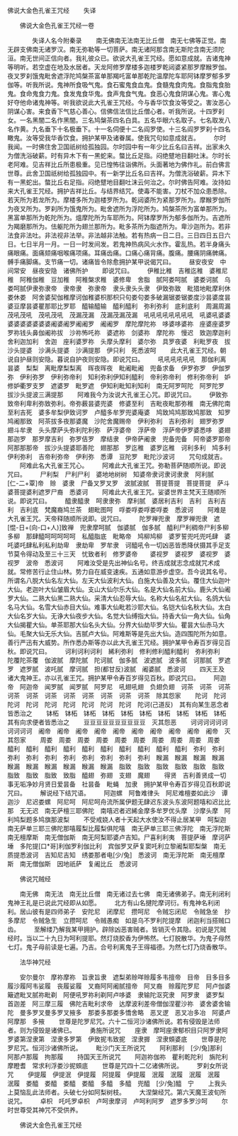   佛说大金色孔雀王咒经
　　失译




　　佛说大金色孔雀王咒经一卷

　　　　失译人名今附秦录
　　南无佛南无法南无比丘僧　南无七佛等正觉。南无辟支佛南无诸罗汉。南无弥勒等一切菩萨。南无诸阿那含南无斯陀含南无须陀洹。南无世间正信向者。我礼彼众已。欲说大孔雀王咒经。愿如意成就。吉诸鬼神等明听。若空虚在地及水居者。天龙阿修罗摩楼多迦楼罗乾闼婆紧那罗摩睺罗伽。夜叉罗刹饿鬼毗舍遮浮陀鸠槃茶富单那羯吒富单那乾陀温摩陀车耶阿钵摩罗郁多罗伽等。听我所说。鬼神所食吸气鬼。食石蜜鬼食血鬼。食髓鬼食肉鬼。食脂鬼食胎鬼。食命鬼食力鬼。食发鬼食华鬼。食声鬼食气鬼。食恶心鬼食阴谋心鬼。害心鬼好夺他命诸鬼神等。听我欲说此大孔雀王咒经。今与香华饮食汝等受之。害汝恶心阴谋心害。来食香下气慈心善心。信佛信法信比丘僧心者。听我所说。十四罗刹女。一名黑闇二名作黑闇。三名鸠槃茶四名白具。五名华眼六名取子。七名取发八名作黄。九名垂下十名极垂下。十一名伺便十二名阎罗使。十三名阎罗罗刹十四名瞰鬼。汝等受我华香饮食。拥护某甲及诸眷属。使我咒句如意成就吉。
　　尔时我闻。一时佛住舍卫国祇树给孤独园。尔时园中有一年少比丘名曰吉祥。出家未久为僧洗浴破薪。时有异木下有一黑蛇来。螫比丘足指。闷绝躄地目翻吐沫。尔时长老阿难。见吉祥比丘所患极重。见已惶怖往诣佛所。头面著地为佛作礼。前白佛言世尊。此舍卫国祇树给孤独园中。有一新学比丘名曰吉祥。为僧洗浴破薪。异木下有一黑蛇出。螫比丘右足指。闷绝躄地目翻吐沫云何治之。尔时佛告阿难。汝持如来大孔雀王咒经。拥护吉祥比丘。与结界结咒。使毒不能害。刀杖不加众患悉除。若天所为若龙所为。摩楼多所为迦楼罗所为。乾闼婆所为紧那罗所为。摩睺罗伽所为夜叉所为。罗刹所为饿鬼所为。毗舍遮所为浮陀所为。鸠槃茶所为富单那所为。黑富单那所为乾陀所为。熅摩陀所为车耶所为。阿钵摩罗所为郁多伽所为。吉遮所为羯磨那所为。佉躯陀所为翅兰那所为。毗多茶所为脂遮所为。卑沙迦所为。若非法食非法吐。非法视非法举。非法越非法触。若有热病一日二日。三日四日五日六日。七日半月一月。一日一时发间发。若鬼神热病风火水作。霍乱热。若半身痛头痛眼痛。面痛颏痛咽喉痛项痛。耳痛齿痛。口痛心痛背痛。腹痛。腰痛阴痛髀痛。髆手痛脚痛。支节痛一切。诸痛皆令除愈拥护某甲说偈咒曰。
　　昼安夜安　中间常安　昼夜安隐　诸佛所护
　　即说咒曰。
　　伊稚比稚　吉稚迄稚　婆稚尼稚　阿稚伽稚　豆加稚　阿稚槃求稚　婆修卑　舍脂　腻阿娄呵腻　婆娄诃腻　乌娄呵腻伊隶弥隶帝　隶帝隶　弥隶帝　隶头隶头头隶　伊致弥致　毗猎地毗摩利休娄休娄　阿舍婆契伽稚摩诃伽稚婆枳那枳只句娄句娄多破漏锯娄锯娄度沙昙婆度昙婆豆摩昙婆瞿那耶比罗耶　醯输醯输　醯利醯利　弥利弥利　底利底利　周漏周漏　茂吼茂吼　茂吼茂吼　茂漏茂漏　茂漏茂漏茂漏　吼吼吼吼吼吼吼吼　吼婆吼婆婆婆婆婆婆婆婆婆阇婆阇罗阇阇罗　阇阇罗　摩陀摩陀祢　哆婆哆婆祢　座婆座婆罗罗祢钱头鼻伽阇祢拔　沙祢怖吒祢　婆遮祢　剑婆祢　摩陀祢　慢迟　致迦摩迦利　舍利迦加利　舍迦　座利婆罗祢　头摩头摩利　婆尔弥　具罗夜婆　利毗罗夜　拔沙头提婆　沙满头提婆　沙满提那　伊只利　死悉波呵
　　此大孔雀王咒经。朝说自护昼则安隐。暮说自护夜则安隐。即说咒曰。
　　吼吼吼吼吼吼　那伽利离　昙婆　梨梨　离毗摩梨梨离　晖夜晖夜　毗阇毗阇　兜备求备　伊罗弥罗　伊伽罗弥　伊利弥罗　伊利弥帝利　知利弥利伊知利醯利　帝利弥帝利　修利弥帝利　妒修妒衢罗支罗　遮婆罗　毗罗遮　伊知利毗知利知利　南无阿罗呵陀　阿罗陀罗　拔沙头提波三满提那
　　阿难我今为汝说大孔雀王心咒。即说咒曰。
　　伊致弥致帝利卑利弥致弥利。帝弥薮昙婆兜婆　修婆至利　吉毗夜毗那弥稚　南无佛陀南　至利吉死　婆多牟梨伊致诃罗　卢醯多牟罗兜婆庵婆　鸠致鸠鸠那致鸠那致　知罗鸠阇那致　阿茶拔多夜那婆魔　沙陀舍魔赐帝　伊利弥利　吉利弥利　翅罗弥罗　翅斗牟隶　头头摩萨头弥利陀利弥　萨浮婆帝　浮萨帝　浮萨帝伊罗婆悉哆　婆翅那迦罗　那罗摩吉利　弥罗佶罗　摩结隶　伊帝萨阇隶　兜备兜备　阿帝婆罗那帝　阿那那那帝　拔沙头提婆耶善陀　翅那那　罗迄稚　婆罗迄稚　诃利多利　鸠多利　伊利弥利　吉帝利弥帝　伊利弥　悉谭　豆陀罗　毗陀沙波诃
　　咒句成就吉。
　　阿难此名大孔雀王咒心。
　　阿难此大孔雀王咒。弥勒菩萨随顺所说。即说咒曰。
　　尸利梨　尸利尸利　婆地地树树　知婆帝隶诃隶诃隶隶　阿利腻　[仁-二+覃]帝　赊　婆隶　尸备叉罗叉罗　波腻波腻　菩提菩提　菩提菩提　萨斗婆菩提婆利遮罗尸裔　悉婆诃
　　阿难此大孔雀王咒。娑婆世界主梵天王随顺所说。即说咒曰。
　　醯隶醯隶　呵隶隶弥　摩利腻　婆居利吉利　吉利　吉利吉利　吉利底　梵魔裔鸠兰茶　翅毗图呵　哹娄哹娄哹娄哹娄　悉波诃
　　阿难是大孔雀王咒。天帝释随顺所说即。说咒曰。
　　陀罗禅兜隶　摩罗禅兜隶　遮[惃-日+(向-口+人)]致禅　兜隶摩呵腻　伽婆腻　伽多腻　醯利尸利稠帝尸利多柳多柳　那肆醯呵呵呵呵呵　私醯脂底　毗略帝　鸠柳鸠柳　婆罗誓兜吒兜吒肆　婆吒婆吒肆私利私利劫卑　隶劫卑　罗牟隶　诃醯吼令一切凶恶皆悉降伏摄其手足支节莫令得动及至三十三天　忧致者利　修罗婆帝　　婆视罗　婆视罗　婆视罗　婆视罗　波帝　悉波诃
　　阿难汝受是先出神仙名号。终吉成就志念成就咒术成就。常修苦行止住山林。势力自在威变速疾。五通如意游步虚空。吾今说其名号。所谓名八脱大仙名左大仙。左天大仙波利大仙。白施大仙善及大仙。覆住大仙迦叶大仙。老迦叶大仙皱眉大仙。支山大仙尔乐大仙。名是大仙名前大仙。鹿头大仙阇罗大仙。二熟大仙黑二熟大仙。采清大仙忍辱大仙。名称大仙名舡大仙。名鸽大仙名马大仙。名雪大仙赤目大仙。难事大仙毗若沙耶大仙。名铠大仙名秋大仙。太白大仙名岁大仙。无诤大仙夜步大仙。名觉大仙缚指大仙。持香大仙一角大仙。仙角大仙揭瞿大仙。单茶耶那大仙名头大仙。分界大仙劫毕罗大仙。瞿昙大仙赤马大仙。毛聚大仙无乐大仙。吉腻卢大仙。阿难斯等是先出大仙。造四围陀所为如意。善行严迅有大威势。所作悉办斯等亦以此大孔雀王咒经。拥护某甲令寿百岁得见百秋。即说咒曰。
　　诃利诃利诃利　絺利弥利　修利修利醯利醯利　弥利弥利　陀覆陀茶覆　伽波腻　摩陀腻　陀诃腻　伽多腻　波遮腻　波多腻　诃那腻　罗遮罗　遮罗腻　波吒腻　摩诃腻　担(都甘反)波腻　阇婆腻　悉波诃
　　四天王及诸大鬼神王。亦以孔雀王咒。拥护某甲令寿百岁得见百秋。即说咒曰。
　　阿迦帝　阿迦帝　闻罗腻　闻罗腻　阿罗尼　吼翅吼翅　负翅负翅　诃茶　诃茶　诃茶　诃茶　诃茶　诃茶　诃茶　诃茶　诃茶　诃茶　诃茶　除其怨家
　　陀诃　陀诃　陀诃　陀诃　陀诃　陀诃　陀诃　陀诃　陀诃　陀诃(己道反)　其有向某生恶念者皆悉治之
　　钵柘　钵柘　钵柘　钵柘　钵柘　钵柘　钵柘　钵柘　钵柘　钵柘　其有向求便者皆悉治之
　　豆豆豆豆豆豆豆豆豆豆　灭其怨恶
　　诃诃诃诃诃诃诃诃诃诃　阇帝　阇帝　阇帝　阇帝　阇帝　阇帝　阇帝　阇帝　阇帝　阇帝　灭其怨家
　　周娄　周娄　周娄　周娄　周娄　周娄　周娄　周娄　周娄　周娄　醯利　醯利　醯利　醯利　醯利　醯利　醯利　醯利　醯利　醯利　弥利　弥利　弥利　弥利　弥利　弥利　弥利　弥利　弥利　弥利　睺漏　睺漏　睺漏　睺漏　睺漏　睺漏　睺漏　睺漏　睺漏　睺漏　脂致　脂致　脂致　脂致　脂致　脂致　脂致　脂致　脂致　致脂　醯翅　弥翅　支翅　魔翅
　　得贤　吉利善贤成一切事无垢净妙月贤日爱昙备　社昙备　毗蝇　加隶　拥护某甲令寿百岁得见百秋即说咒曰。
　　解说经下结咒语。
　　阿迦螺　阿鲁难律头　阿尼难檀娄如此沙　谭迦沙　尼迟娄螺　阿尼呵　阿尼呵舟流所属伊题无肆迟东波头东波阿题嘻和迟比比那　无无迟　南无萨檀三耶佛陀　南嘻迟者迟絺金摩多牟罗优头摩　沙摩头摩　阿利鸠梨题多鸠旗那波梨
　　不受戒娆人者十天起大水使汝不得止居某甲　呵梨迦　南无萨单三耶三佛陀那嘻履梨比履梨俱陀嘻　南无萨单三耶三佛浮陀　南无浮陀斯　南无檀摩斯　南无僧伽斯　南无阿梨耶婆卢吉知。尸喜利利夷　菩提萨埵　摩诃萨埵　多陀提[口*哥]利伽罗利伽比利　宾伽罗叉萨复窦吒利立黎阇梨耶梨槃　南无质提悉波诃　吉知尼吉知　绣娄那者电[少/兔]　悉波诃　南无浮陀斯　南无檀摩斯　南无僧伽斯　因地祇萨　复阇比丘　悉波诃

　　佛说咒贼经

　　南无佛　南无法　南无比丘僧　南无诸过去七佛　南无诸佛弟子。南无利闭利鬼神王礼是已说此咒经即从如愿。
　　北方有山名揵陀摩诃衍。有鬼神名利闭利。居山彼有是四师弟子　安陀尼　闭摩尼　攒呵尼　令贼忘闭尼　令贼急坐　抄多摩尼　令贼急生　立攒呵尼　令贼愚痴　如是乌不罗利陀提摩　闭迦利当搭贼口齿。
　　至解缕乃解我某甲拥护。辟除凶恶害贼者。皆销灭令其隐。初说是咒贼经时。当以二十九日为呵利提耶。然灯烧胶香为伊怖然。七灯脱散华。为鬼子母然七灯。鬼子母前读是七遍。乃吉。合号利离鬼子王得福德。为然七灯乃烧香散华。

　　法华神咒经

　　安尔曼尔　摩祢摩祢　旨隶旨隶　遮梨弟赊咩赊履多韦擅帝　目帝　目多目多　履沙履阿韦娑履　丧履娑履　叉裔阿阿阇腻擅帝　阿叉裔　赊履陀罗尼　阿卢伽婆簸遮毗叉腻祢毗剃　阿便吼罗祢利剃阿卢哆婆　隶输陀沤究隶　阿罗隶　婆罗梨　首迦差　阿三摩三履　佛陀吉毗利求帝　达摩波利差帝僧伽涅瞿沙祢　婆舍婆舍输陀　曼多罗叉曼多罗叉掖多　那娄多那娄多憍舍略　恶叉逻　恶叉冶多冶　阿婆卢　阿摩那　多掖
　　世尊是陀罗尼咒。六十二恒河沙诸佛所说。若有侵毁是法师者。则为侵毁是诸佛已。
　　勇施所说咒
　　座隶　摩呵座隶郁枳目只阿罗隶阿罗婆第涅隶第　涅隶多罗第　伊致抳韦致抳　涅隶搱　涅隶頞婆底
　　世尊是陀罗尼咒。恒河沙诸佛所说。
　　毗沙门天王所说咒
　　阿利那利　[少/兔]那利　阿那卢那履　拘那履
　　持国天王所说咒
　　阿迦祢伽祢　瞿利乾陀利　旃陀利　摩瞪耆　常求利浮娄沙抳頞底
　　世尊是咒四十二亿诸佛所说。
　　罗刹女所说咒
　　伊提履　伊提泯　伊提履　阿提履　伊提履　泯履　泯履　泯履　泯履　泯履　娄醯　娄醯　娄醯　娄醯　多醯　多醯　兜醯　[少/兔]醯　宁
　　上我头上莫恼乱此法师者。头破七分如阿梨树枝。
　　大涅槃经咒。第六天魔王波旬所说咒。
　　卓枳　吒吒罗卓枳　卢呵隶摩诃　卢呵利阿罗　遮罗多罗沙呵
　　尔时世尊受其神咒不受供养。

　　佛说大金色孔雀王咒经


